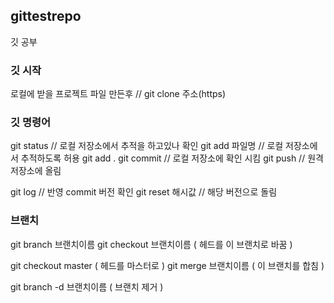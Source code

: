 ## gittestrepo

깃 공부

### 깃 시작

로컬에 받을 프로젝트 파일 만든후 // git clone 주소(https)

### 깃 명령어

git status  // 로컬 저장소에서 추적을 하고있나 확인
git add 파일명 // 로컬 저장소에서 추적하도록 허용
git add .
git commit // 로컬 저장소에 확인 시킴
git push // 원격 저장소에 올림

git log // 반영 commit 버전 확인
git reset 해시값 // 해당 버전으로 돌림

### 브랜치

git branch 브랜치이름
git checkout 브랜치이름 ( 헤드를 이 브랜치로 바꿈 )

git checkout master ( 헤드를 마스터로 )
git merge 브랜치이름 ( 이 브랜치를 합침 )

git branch -d 브랜치이름 ( 브랜치 제거 )
